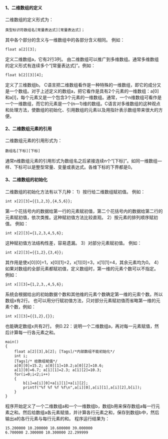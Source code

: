 #### 1、二维数组的定义
二维数组的定义形式为：
```  
类型标识符数组名[常量表达式][常量表达式]；
```
其中各个部分的含义与一维数组中的各部分含义相同。
例如：
```  
float a[2][3];
```
定义二维数组a，它有2行3列。
由二维数组可以推广到多维数组。通常多维数组的定义形式有连续多个“[常量表达式]”。例如：
```  
float b[2][3][4];
```
定义了三维数组b。
C语言把二维数组看作是一种特殊的一维数组，即它的成分又是一个数组。对于上述定义的数组a，把它看作是具有2个元素的一维数组：a[0]和a[l]，每个元素又是一个包含3个元素的一维数组。通常，一个n维数组可看作是一个一维数组，而它的元素是一个(n—1)维的数组。C语言对多维数组的这种观点和处理方法，使数组的初始化、引用数组的元素以及用指针表示数组带来很大的方便。
#### 2、二维数组元素的引用
二维数组元素的引用形式为：
```  
数组名[下标][下标]
```
通常n维数组元素的引用形式为数组名之后紧接连续n个“[下标]”。如同一维数组—样、下标可以是整型常量、变量或表达式。各维下标的下界都是0。
#### 3、二维数组的初始化
二维数组的初始化方法有以下几种：
1）按行给二维数组赋初值。
例如：
```  
int x[2][3]={{1,2,3},{4,5,6}};
```
第一个花括号内的数据给第一行的元素赋初值，第二个花括号内的数据给第二行的元素赋初值，依次类推。这种赋初值方法比较直观。
2）按元素的排列顺序赋初值。
例如：
```  
int x[2][3]={1,2,3,4,5,6};
```
这种赋初值方法结构性差，容易遗漏。
3）对部分元素赋初值。
例如：
```  
int x[2][3]={{1,2},{3,4}};
```
其作用是使x[0][0]=1，x[0][1]=2，x[1][0]=3，x[1][1]=4，其余元素均为0。
4）如果对数组的全部元素都赋初值，定义数组时，第一维的元素个数可以不指定。
例如：
```  
int x[][3]={1,2,3,,4,5,6};
```
系统会根据给出的初始数据个数和其他维的元素个数确定第一维的元索个数。所以数组x有2行。
也可以用分行赋初值方法，只对部分元素赋初值而省略第一维的元素个数，例如：
```  
int x[][3]={{1,2},{}};
```
也能确定数组x共有2行。
例0.22：说明一个二维数组a，再对每一元素赋值，然后计算每一行各元素之和。
```  
main()
{
	float a[2][3],b[2]; [Tags]/*内部数组不能初始化*/
	int i;
	[Tags]/* 给数组赋值*/
	a[0][0]=15.2; a[0][1]=10.2;a[0][2]=10.6;
	a[1][0]=6.7; a[1][1]=2.3; a[1][2]=10.3;
	for(i=0;i<2;i++)
	{
		b[i]=a[i][0]+a[i][1]+a[i][2];
		printf("%f %f %f %f\n",a[i][0],a[i][1],a[i][2],b[i]);
	}
}
```
程序开始定义了一个二维数组a和一个一维数组b，数组b用来保存数组a每一行元素之和。然后给数组a各元素赋值，并计算各行元素之和，保存到数组b中，然后输出a的各行元素与每行元素的和。
程序运行结果为：
```  
15.200000 10.200000 10.600000 39.000000
6.700000 2.300000 10.300000 22.299999
```